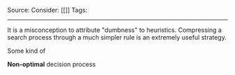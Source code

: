 Source: 
Consider: [[]]
Tags: 
______________
It is a misconception to attribute "dumbness" to heuristics. Compressing a search process through a much simpler rule is an extremely useful strategy. 

Some kind of 


**Non-optimal** decision process

